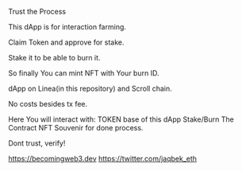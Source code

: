 Trust the Process

This dApp is for interaction farming. 

Claim Token and approve for stake. 

Stake it to be able to burn it. 

So finally You can mint NFT with Your burn ID. 

dApp on Linea(in this repository) and Scroll chain. 

No costs besides tx fee. 

Here You will interact with: TOKEN base of this dApp Stake/Burn The Contract NFT Souvenir for done process. 

Dont trust, verify!

https://becomingweb3.dev
https://twitter.com/jaqbek_eth

